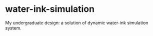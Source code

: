 water-ink-simulation
====================

My undergraduate design: a solution of dynamic water-ink simulation system.